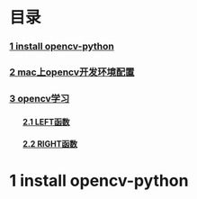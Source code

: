 # 目录
<h3><a href="#title1">1 install opencv-python</a> </h3>
<h3><a href="#title2">2 mac上opencv开发环境配置</a> </h3>
<h3><a href="#title3">3 opencv学习</a> </h3>
		<h4><ul><a href="#title2.1">2.1 LEFT函数</a> </h4>
		<h4><ul><a href="#title2.2">2.2 RIGHT函数</a> </h4>
		
<div style="page-break-after:always"></div>

  <h1 id="title1">1 install opencv-python</h1>  

```

```

<!--stackedit_data:
eyJoaXN0b3J5IjpbMTA0NzA2MTU0OF19
-->